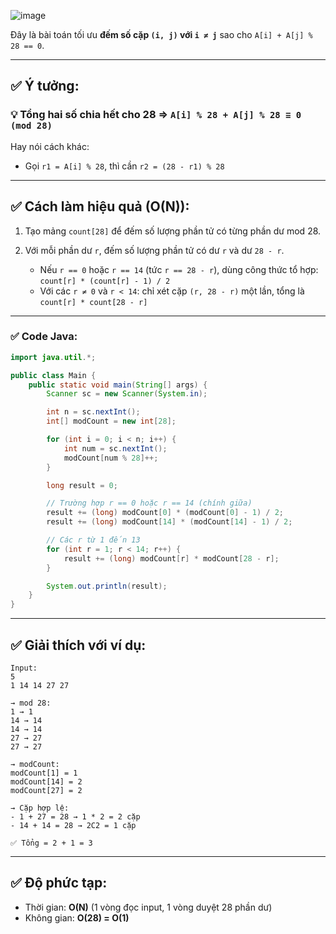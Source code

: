 ![image](https://github.com/user-attachments/assets/067451a6-fc88-4e37-94f2-f69492f03036)

Đây là bài toán tối ưu **đếm số cặp `(i, j)` với `i ≠ j`** sao cho `A[i] + A[j] % 28 == 0`.

---

## ✅ Ý tưởng:

### 💡 Tổng hai số chia hết cho 28 ⇒ `A[i] % 28 + A[j] % 28 ≡ 0 (mod 28)`

Hay nói cách khác:

* Gọi `r1 = A[i] % 28`, thì cần `r2 = (28 - r1) % 28`

---

## ✅ Cách làm hiệu quả (O(N)):

1. Tạo mảng `count[28]` để đếm số lượng phần tử có từng phần dư mod 28.
2. Với mỗi phần dư `r`, đếm số lượng phần tử có dư `r` và dư `28 - r`.

   * Nếu `r == 0` hoặc `r == 14` (tức `r == 28 - r`), dùng công thức tổ hợp: `count[r] * (count[r] - 1) / 2`
   * Với các `r ≠ 0` và `r < 14`: chỉ xét cặp `(r, 28 - r)` một lần, tổng là `count[r] * count[28 - r]`

---

### ✅ Code Java:

```java
import java.util.*;

public class Main {
    public static void main(String[] args) {
        Scanner sc = new Scanner(System.in);

        int n = sc.nextInt();
        int[] modCount = new int[28];

        for (int i = 0; i < n; i++) {
            int num = sc.nextInt();
            modCount[num % 28]++;
        }

        long result = 0;

        // Trường hợp r == 0 hoặc r == 14 (chính giữa)
        result += (long) modCount[0] * (modCount[0] - 1) / 2;
        result += (long) modCount[14] * (modCount[14] - 1) / 2;

        // Các r từ 1 đến 13
        for (int r = 1; r < 14; r++) {
            result += (long) modCount[r] * modCount[28 - r];
        }

        System.out.println(result);
    }
}
```

---

## ✅ Giải thích với ví dụ:

```
Input:
5
1 14 14 27 27

→ mod 28:
1 → 1  
14 → 14  
14 → 14  
27 → 27  
27 → 27

→ modCount:
modCount[1] = 1  
modCount[14] = 2  
modCount[27] = 2  

→ Cặp hợp lệ:
- 1 + 27 = 28 → 1 * 2 = 2 cặp
- 14 + 14 = 28 → 2C2 = 1 cặp

✅ Tổng = 2 + 1 = 3
```

---

## ✅ Độ phức tạp:

* Thời gian: **O(N)** (1 vòng đọc input, 1 vòng duyệt 28 phần dư)
* Không gian: **O(28) = O(1)**
